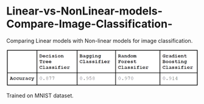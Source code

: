 # Linear-vs-NonLinear-models-Compare-Image-Classification-
Comparing Linear models with Non-linear models for image classification.

![Results](results.png)

Trained on MNIST dataset.
